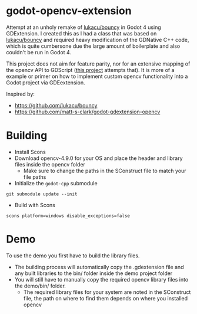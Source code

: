 # godot-opencv-extension
Attempt at an unholy remake of [lukacu/bouncy](https://github.com/lukacu/bouncy) in Godot 4 using GDExtension.
I created this as I had a class that was based on [lukacu/bouncy](https://github.com/lukacu/bouncy) and required heavy modification of the GDNative C++ code, which is quite cumbersone due the large amount of boilerplate and also couldn't be run in Godot 4.

This project does not aim for feature parity, nor for an extensive mapping of the opencv API to GDScript ([this project](https://github.com/matt-s-clark/godot-gdextension-opencv) attempts that).
It is more of a example or primer on how to implement custom opencv functionality into a Godot project via GDEextension.

Inspired by:
- https://github.com/lukacu/bouncy
- https://github.com/matt-s-clark/godot-gdextension-opencv

# Building
+ Install Scons
+ Download opencv-4.9.0 for your OS and place the header and library files inside the opencv folder
  - Make sure to change the paths in the SConstruct file to match your file paths
+ Initialize the `godot-cpp` submodule
```
git submodule update --init
```
+ Build with Scons
```
scons platform=windows disable_exceptions=false
```

# Demo
To use the demo you first have to build the library files. 

- The building process will automatically copy the .gdextension file and any built libraries to the bin/ folder inside the demo project folder
- You will still have to manually copy the required opencv library files into the demo/bin/ folder.
  - The required library files for your system are noted in the SConstruct file, the path on where to find them depends on where you installed opencv

